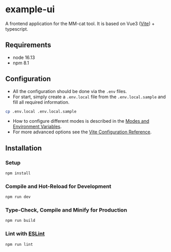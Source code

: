 # example-ui

A frontend application for the MM-cat tool. It is based on Vue3 ([Vite](https://vitejs.dev/)) + typescript.

## Requirements

- node 16.13
- npm 8.1

## Configuration

- All the configuration should be done via the `.env` files.
- For start, simply create a `.env.local` file from the `.env.local.sample` and fill all required information.
```sh
cp .env.local .env.local.sample
```
- How to configure different modes is described in the [Modes and Environment Variables](https://vitejs.dev/guide/env-and-mode.html).
- For more advanced options see the [Vite Configuration Reference](https://vitejs.dev/config/).

## Installation

### Setup

```sh
npm install
```

### Compile and Hot-Reload for Development

```sh
npm run dev
```

### Type-Check, Compile and Minify for Production

```sh
npm run build
```

### Lint with [ESLint](https://eslint.org/)

```sh
npm run lint
```
